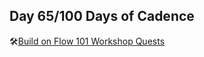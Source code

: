 ## Day 65/100 Days of Cadence

🛠️[Build on Flow 101 Workshop Quests](https://github.com/onflow/flow-101-quest)
